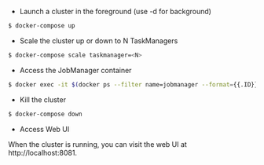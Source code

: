 -   Launch a cluster in the foreground (use -d for background)

```sh
$ docker-compose up
```

-   Scale the cluster up or down to N TaskManagers

```sh
$ docker-compose scale taskmanager=<N>
```

-   Access the JobManager container

```sh
$ docker exec -it $(docker ps --filter name=jobmanager --format={{.ID}}) /bin/sh
```

-   Kill the cluster

```sh
$ docker-compose down
```

-   Access Web UI

When the cluster is running, you can visit the web UI at http://localhost:8081.
